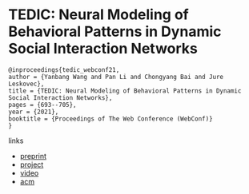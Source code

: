 # TEDIC: Neural Modeling of Behavioral Patterns in Dynamic Social Interaction Networks

```
@inproceedings{tedic_webconf21,
author = {Yanbang Wang and Pan Li and Chongyang Bai and Jure Leskovec},
title = {TEDIC: Neural Modeling of Behavioral Patterns in Dynamic Social Interaction Networks},
pages = {693--705},
year = {2021},
booktitle = {Proceedings of The Web Conference (WebConf)}
}
```

links
- [preprint](http://snap.stanford.edu/tedic/files/www21_tedic.pdf)
- [project](http://snap.stanford.edu/tedic/)
- [video](https://www.youtube.com/watch?v=n-A5GLBir2g)
- [acm](https://dl.acm.org/doi/10.1145/3442381.3450096)